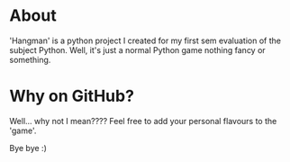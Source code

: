 # About
'Hangman' is a python project I created for my first sem evaluation of the subject Python. Well, it's just a normal Python game nothing fancy or something.

# Why on GitHub?
Well... why not I mean???? Feel free to add your personal flavours to the 'game'.

Bye bye :)
